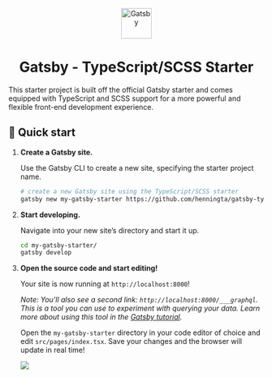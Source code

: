 <p align="center">
  <a href="https://www.gatsbyjs.org">
    <img alt="Gatsby" src="https://www.gatsbyjs.com/Gatsby-Monogram.svg" width="60" />
  </a>
</p>
<h1 align="center">
  Gatsby - TypeScript/SCSS Starter
</h1>

This starter project is built off the official Gatsby starter and comes equipped with TypeScript and SCSS support for a more powerful and flexible front-end development experience.

## 🚀 Quick start

1.  **Create a Gatsby site.**

    Use the Gatsby CLI to create a new site, specifying the starter project name.

    ```sh
    # create a new Gatsby site using the TypeScript/SCSS starter
    gatsby new my-gatsby-starter https://github.com/henningta/gatsby-typescript-scss
    ```

1.  **Start developing.**

    Navigate into your new site’s directory and start it up.

    ```sh
    cd my-gatsby-starter/
    gatsby develop
    ```

1.  **Open the source code and start editing!**

    Your site is now running at `http://localhost:8000`!

    _Note: You'll also see a second link: _`http://localhost:8000/___graphql`_. This is a tool you can use to experiment with querying your data. Learn more about using this tool in the [Gatsby tutorial](https://www.gatsbyjs.org/tutorial/part-five/#introducing-graphiql)._

    Open the `my-gatsby-starter` directory in your code editor of choice and edit `src/pages/index.tsx`. Save your changes and the browser will update in real time!
    
    
    
    ![](https://i.chzbgr.com/full/8477961472/hA05F5925/typescript-all-the-things)
    
